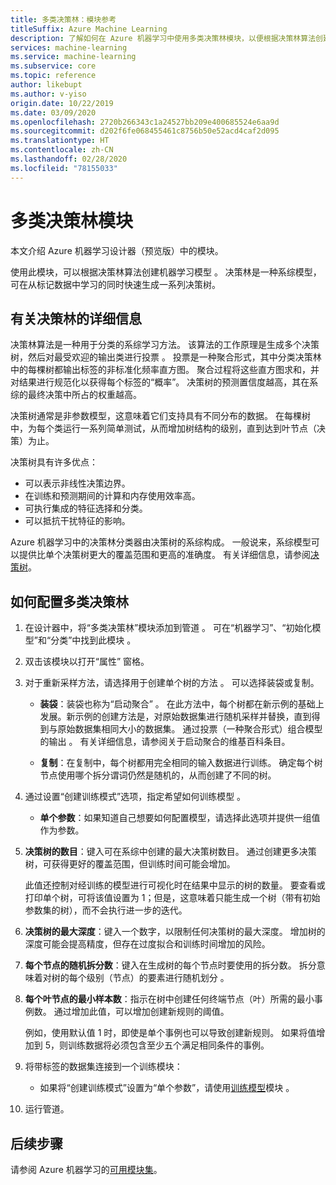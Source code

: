 ```yaml
---
title: 多类决策林：模块参考
titleSuffix: Azure Machine Learning
description: 了解如何在 Azure 机器学习中使用多类决策林模块，以便根据决策林算法创建机器学习模型  。
services: machine-learning
ms.service: machine-learning
ms.subservice: core
ms.topic: reference
author: likebupt
ms.author: v-yiso
origin.date: 10/22/2019
ms.date: 03/09/2020
ms.openlocfilehash: 2720b266343c1a24527bb209e400685524e6aa9d
ms.sourcegitcommit: d202f6fe068455461c8756b50e52acd4caf2d095
ms.translationtype: HT
ms.contentlocale: zh-CN
ms.lasthandoff: 02/28/2020
ms.locfileid: "78155033"
---
```

# <a name="multiclass-decision-forest-module"></a>多类决策林模块

本文介绍 Azure 机器学习设计器（预览版）中的模块。

使用此模块，可以根据决策林算法创建机器学习模型  。 决策林是一种系综模型，可在从标记数据中学习的同时快速生成一系列决策树。

## <a name="more-about-decision-forests"></a>有关决策林的详细信息

决策林算法是一种用于分类的系综学习方法。 该算法的工作原理是生成多个决策树，然后对最受欢迎的输出类进行投票  。 投票是一种聚合形式，其中分类决策林中的每棵树都输出标签的非标准化频率直方图。 聚合过程将这些直方图求和，并对结果进行规范化以获得每个标签的“概率”。 决策树的预测置信度越高，其在系综的最终决策中所占的权重越高。

决策树通常是非参数模型，这意味着它们支持具有不同分布的数据。 在每棵树中，为每个类运行一系列简单测试，从而增加树结构的级别，直到达到叶节点（决策）为止。

决策树具有许多优点：

+ 可以表示非线性决策边界。
+ 在训练和预测期间的计算和内存使用效率高。
+ 可执行集成的特征选择和分类。
+ 可以抵抗干扰特征的影响。

Azure 机器学习中的决策林分类器由决策树的系综构成。 一般说来，系综模型可以提供比单个决策树更大的覆盖范围和更高的准确度。 有关详细信息，请参阅[决策树](https://go.microsoft.com/fwlink/?LinkId=403677)。

## <a name="how-to-configure-multiclass-decision-forest"></a>如何配置多类决策林

1. 在设计器中，将“多类决策林”模块添加到管道  。 可在“机器学习”、“初始化模型”和“分类”中找到此模块    。

2. 双击该模块以打开“属性”  窗格。

3. 对于重新采样方法，请选择用于创建单个树的方法  。  可以选择装袋或复制。

    + **装袋**：装袋也称为“启动聚合”  。 在此方法中，每个树都在新示例的基础上发展。新示例的创建方法是，对原始数据集进行随机采样并替换，直到得到与原始数据集相同大小的数据集。 通过投票（一种聚合形式）组合模型的输出  。 有关详细信息，请参阅关于启动聚合的维基百科条目。

    + **复制**：在复制中，每个树都用完全相同的输入数据进行训练。 确定每个树节点使用哪个拆分谓词仍然是随机的，从而创建了不同的树。

   

4. 通过设置“创建训练模式”选项，指定希望如何训练模型  。

    + **单个参数**：如果知道自己想要如何配置模型，请选择此选项并提供一组值作为参数。


5. **决策树的数目**：键入可在系综中创建的最大决策树数目。 通过创建更多决策树，可获得更好的覆盖范围，但训练时间可能会增加。

    此值还控制对经训练的模型进行可视化时在结果中显示的树的数量。 要查看或打印单个树，可将该值设置为 1；但是，这意味着只能生成一个树（带有初始参数集的树），而不会执行进一步的迭代。

6. **决策树的最大深度**：键入一个数字，以限制任何决策树的最大深度。 增加树的深度可能会提高精度，但存在过度拟合和训练时间增加的风险。

7. **每个节点的随机拆分数**：键入在生成树的每个节点时要使用的拆分数。 拆分意味着对树的每个级别（节点）的要素进行随机划分  。

8. **每个叶节点的最小样本数**：指示在树中创建任何终端节点（叶）所需的最小事例数。 通过增加此值，可以增加创建新规则的阈值。

    例如，使用默认值 1 时，即使是单个事例也可以导致创建新规则。 如果将值增加到 5，则训练数据将必须包含至少五个满足相同条件的事例。



10. 将带标签的数据集连接到一个训练模块：

    + 如果将“创建训练模式”设置为“单个参数”，请使用[训练模型](./train-model.md)模块   。

11. 运行管道。



## <a name="next-steps"></a>后续步骤

请参阅 Azure 机器学习的[可用模块集](module-reference.md)。 